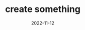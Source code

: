 ---
title: "create something"
date: 2022-11-12
hashtag: create-something
type: cue
tags:
  - cue
---